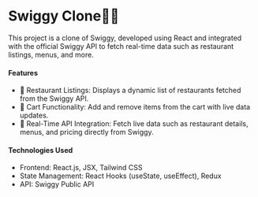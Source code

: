 # Swiggy Clone🚀🚀

This project is a clone of Swiggy, developed using React and integrated with the official Swiggy API to fetch real-time data such as restaurant listings, menus, and more.

#### Features

- 🍔 Restaurant Listings: Displays a dynamic list of restaurants fetched from the Swiggy API.
- 🛒 Cart Functionality: Add and remove items from the cart with live data updates.
- 🔄 Real-Time API Integration: Fetch live data such as restaurant details, menus, and pricing directly from Swiggy.

#### Technologies Used

- Frontend: React.js, JSX, Tailwind CSS
- State Management: React Hooks (useState, useEffect), Redux
- API: Swiggy Public API